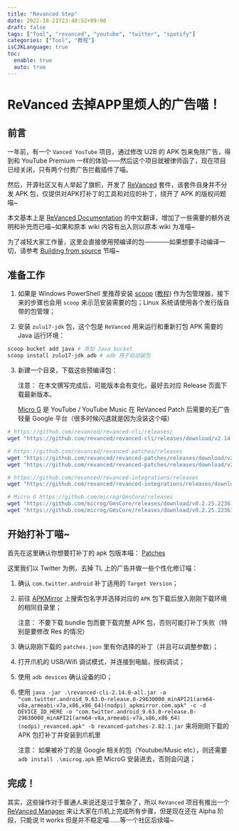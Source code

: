 ```yaml
---
title: "Revanced Step"
date: 2022-10-21T23:40:52+09:00
draft: false
tags: ["Tool", "revanced", "youtube", "twitter", "spotify"]
categories: ["Tool", "教程"]
isCJKLanguage: true
toc:
  enable: true
  auto: true
---
```


# ReVanced 去掉APP里烦人的广告喵！

## 前言

一年前，有一个 `Vanced YouTube` 项目，通过修改 U2B 的 APK 包来免除广告，得到和 YouTube Premium 一样的体验——然后这个项目就被律师函了，现在项目已经关闭，只有两个付费广告拦截插件了喵。

然后，开源社区又有人举起了旗帜，开发了 [ReVanced](https://github.com/revanced) 套件，该套件自身并不分发 APK 包，仅提供对APK打补丁的工具和对应的补丁，绕开了 APK 的版权问题喵~

本文基本上是 [ReVanced Documentation](https://github.com/revanced/revanced-documentation) 的中文翻译，增加了一些需要的额外说明和补充而已喵~如果和原本 wiki 内容有出入则以原本 wiki 为准喵~

为了减轻大家工作量，这里会直接使用预编译的包————如果想要手动编译一切，请参考 [Building from source](https://github.com/revanced/revanced-documentation/wiki/Building-from-source) 节喵~

## 准备工作

1. 如果是 Windows PowerShell 里推荐安装 [scoop](https://scoop.sh/) ([教程](/blog/2021-06/posershell-tips/)) 作为包管理器，接下来的步骤也会用 `scoop` 来示范安装需要的包；Linux 系统请使用各个发行版自带的包管理；

2. 安装 `zulu17-jdk` 包，这个包是 `ReVanced` 用来运行和重新打包 APK 需要的 Java 运行环境：

```POWERSHELL
scoop bucket add java # 添加 Java bucket
scoop install zulu17-jdk adb # adb 用于自动装包
```

3. 新建一个目录，下载这些预编译包：

    注意： 在本文撰写完成后，可能版本会有变化，最好去对应 Release 页面下载最新版本。

    [Micro G](https://microg.org/) 是 YouTube / YouTube Music 在 ReVanced Patch 后需要的无广告轻量 Google 平台（很多时候闪退就是因为没装这个喵）

```POWERSHELL
# https://github.com/revanced/revanced-cli/releases/
wget "https://github.com/revanced/revanced-cli/releases/download/v2.14.0/revanced-cli-2.14.0-all.jar" 

# https://github.com/revanced/revanced-patches/releases
wget "https://github.com/revanced/revanced-patches/releases/download/v2.85.1/patches.json"
wget "https://github.com/revanced/revanced-patches/releases/download/v2.85.1/revanced-patches-2.85.1.jar"

# https://github.com/revanced/revanced-integrations/releases
wget "https://github.com/revanced/revanced-integrations/releases/download/v0.54.0/app-release-unsigned.apk"

# Micro G https://github.com/microg/GmsCore/releases
wget "https://github.com/microg/GmsCore/releases/download/v0.2.25.223616/com.google.android.gms-223616050.apk"
wget "https://github.com/microg/GmsCore/releases/download/v0.2.25.223616/com.google.android.gms-223616050.apk.asc"
```

## 开始打补丁喵~

首先在这里确认你想要打补丁的 apk 包版本喵： [Patches](https://github.com/revanced/revanced-patches)

这里我们以 Twitter 为例，去掉 TL 上的广告并做一些个性化修订喵：

1. 确认 `com.twitter.android` 补丁适用的 `Target Version`；
2. 前往 [APKMirror](https://www.apkmirror.com/) 上搜索包名字并选择对应的 `APK` 包下载后放入刚刚下载环境的相同目录里；

    注意： 不要下载 bundle 包而要下载完整 APK 包，否则可能打补丁失败（特别是要修改 Res 的情况）

3. 确认刚刚下载的 `patches.json` 里有你选择的补丁（并且可以调整参数）；
4. 打开爪机的 USB/Wifi 调试模式，并连接到电脑，授权调试；
5. 使用 `adb devices` 确认设备的ID；
6. 使用 `java -jar .\revanced-cli-2.14.0-all.jar -a "com.twitter.android_9.63.0-release.0-29630000_minAPI21(arm64-v8a,armeabi-v7a,x86,x86_64)(nodpi)_apkmirror.com.apk" -c -d DEVICE_ID_HERE -o "com.twitter.android_9.63.0-release.0-29630000_minAPI21(arm64-v8a,armeabi-v7a,x86,x86_64)(nodpi)_revanced.apk" -b revanced-patches-2.82.1.jar` 来将刚刚下载的 APK 包打补丁并安装到爪机里

    注意： 如果被补丁的是 Google 相关的包（Youtube/Music etc），则还需要 `adb install .\microg.apk` 把 MicroG 安装进去，否则会闪退；

## 完成！

其实，这些操作对于普通人来说还是过于繁杂了，所以 `ReVanced` 项目有推出一个 [ReVanced Manager](https://github.com/revanced/revanced-manager) 来让大家在爪机上完成所有步骤，但是现在还在 Alpha 阶段，只能说 It works 但是并不稳定喵……等一个社区后续喵~